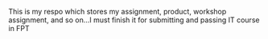 This is my respo which stores my assignment, product, workshop assignment, and so on...I must finish it for submitting and passing IT course in FPT
